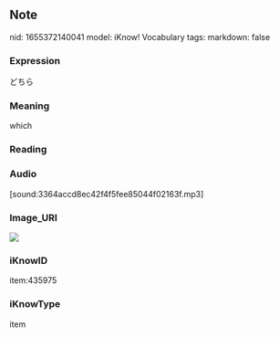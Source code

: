 ## Note
nid: 1655372140041
model: iKnow! Vocabulary
tags: 
markdown: false

### Expression
どちら

### Meaning
which

### Reading


### Audio
[sound:3364accd8ec42f4f5fee85044f02163f.mp3]

### Image_URI
<img src="472db485248a1903a836563676c4d9f2.jpg">

### iKnowID
item:435975

### iKnowType
item
